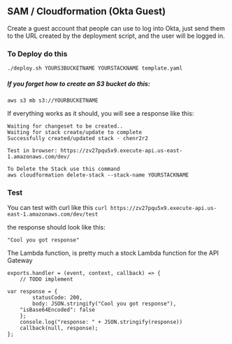 ## SAM / Cloudformation (Okta Guest)

Create a guest account that people can use to log into Okta,
just send them to the URL created by the deployment script,
and the user will be logged in.

### To Deploy do this

`./deploy.sh YOURS3BUCKETNAME YOURSTACKNAME template.yaml`

##### If you forget how to create an S3 bucket do this:
`aws s3 mb s3://YOURBUCKETNAME`

If everything works as it should, you will see a response like this:

```
Waiting for changeset to be created..
Waiting for stack create/update to complete
Successfully created/updated stack - chenr2r2

Test in browser: https://zv27pqu5x9.execute-api.us-east-1.amazonaws.com/dev/

To Delete the Stack use this command
aws cloudformation delete-stack --stack-name YOURSTACKNAME 
```
### Test

You can test with curl like this `curl https://zv27pqu5x9.execute-api.us-east-1.amazonaws.com/dev/test`

the response should look like this:
```
"Cool you got response" 
```

The Lambda function, is pretty much a stock Lambda function for the API Gateway

``` 
exports.handler = (event, context, callback) => {
    // TODO implement
	
var response = {
        statusCode: 200,
        body: JSON.stringify("Cool you got response"),
	"isBase64Encoded": false
    };
    console.log("response: " + JSON.stringify(response))
    callback(null, response);
};


```
